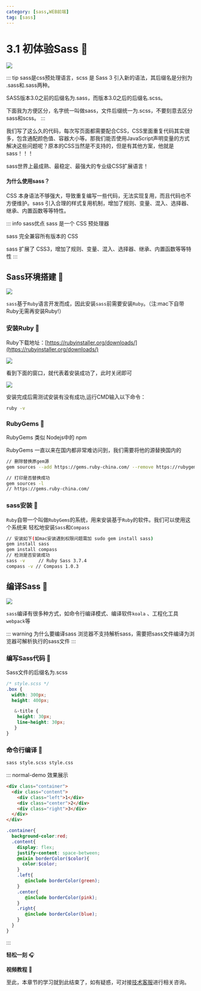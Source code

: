 ```yaml
---
category: [sass,WEB前端]
tag: [sass]
---
```

# 3.1 初体验Sass :tada:

![](/images/sass/scss1.png)

::: tip 
sass是css预处理语言，scss 是 Sass 3 引入新的语法，其后缀名是分别为 .sass和.sass两种。

SASS版本3.0之前的后缀名为.sass，而版本3.0之后的后缀名.scss。

下面我为方便区分，名字统一叫做sass，文件后缀统一为.scss，不要刻意去区分sass和scss。
:::

我们写了这么久的代码，每次写页面都需要配合CSS，CSS里面重复代码其实很多，包含通配颜色值、容器大小等。那我们能否使用JavaScript声明变量的方式解决这些问题呢？原本的CSS当然是不支持的，但是有其他方案，他就是sass！！！

sass世界上最成熟、最稳定、最强大的专业级CSS扩展语言！


#### 为什么使用sass？

CSS 本身语法不够强大，导致重复编写一些代码，无法实现复用，而且代码也不方便维护。sass 引入合理的样式复用机制，增加了规则、变量、混入、选择器、继承、内置函数等等特性。

::: info sass优点
sass 是一个 CSS 预处理器

sass 完全兼容所有版本的 CSS

sass 扩展了 CSS3，增加了规则、变量、混入、选择器、继承、内置函数等等特性
:::


## Sass环境搭建 :gem:

![](/images/sass/scss2.png)

`sass`基于`Ruby`语言开发而成，因此安装`sass`前需要安装`Ruby`。（注:mac下自带Ruby无需再安装Ruby!）

### 安装Ruby :ghost:

Ruby下载地址：[https://rubyinstaller.org/downloads/](https://rubyinstaller.org/downloads/)

![](/images/sass/scss3.png)

看到下面的窗口，就代表着安装成功了，此时关闭即可

![](/images/sass/scss4.png)

安装完成后需测试安装有没有成功,运行CMD输入以下命令：

```bash
ruby -v
```

### RubyGems :ghost:

RubyGems 类似 Nodejs中的 npm

RubyGems 一直以来在国内都非常难访问到，我们需要将他的源替换国内的
```bash
// 删除替换原gem源
gem sources --add https://gems.ruby-china.com/ --remove https://rubygems.org/

// 打印是否替换成功
gem sources -l
// https://gems.ruby-china.com/
```



### sass安装 :ghost:
`Ruby`自带一个叫做`RubyGems`的系统，用来安装基于`Ruby`的软件。我们可以使用这个系统来 轻松地安装`Sass`和`Compass`

```bash
// 安装如下(如mac安装遇到权限问题需加 sudo gem install sass)
gem install sass
gem install compass
// 检测是否安装成功
sass -v     // Ruby Sass 3.7.4
compass -v // Compass 1.0.3
```



## 编译Sass  :gem:

![](/images/sass/scss5.png)

`sass`编译有很多种方式，如命令行编译模式、编译软件`koala` 、工程化工具`webpack`等

::: warning 为什么要编译sass
浏览器不支持解析sass，需要把sass文件编译为浏览器可解析执行的sass文件
:::

### 编写Sass代码 :ghost:
Sass文件的后缀名为.scss


```scss
/* style.scss */
.box {
  width: 300px;
  height: 400px;

   &-title {
    height: 30px;
    line-height: 30px;
   }
}
```
### 命令行编译 :ghost:

```bash
sass style.scss style.css
```



::: normal-demo 效果展示
```html
<div class="container">
  <div class="content">
    <div class="left">1</div>
    <div class="center">2</div>
    <div class="right">3</div>
  </div>
</div>
```
```scss
.container{
  background-color:red;
  .content{
    display: flex;
    justify-content: space-between;
    @mixin borderColor($color){
      color:$color;
    }
    .left{
       @include borderColor(green);
    }
    .center{
       @include borderColor(pink);
    }
    .right{
       @include borderColor(blue);
    }
  }
}
```


:::





**轻松一刻** :headphones:
<AudioPlayer
  src="/mp3/1.mp3"
  title="音乐"
  poster="/mp3/1.jpg"
/>

**视频教程** :movie_camera:
<VideoPlayer
  src="https://cdn.cnbj1.fds.api.mi-img.com/mi-mall/97ac2dcc1367e03ac580204d6ca9a724.mp4"/>

至此，本章节的学习就到此结束了，如有疑惑，可对接[技术客服](https://work.weixin.qq.com/kfid/kfc8c0fd9b49c1f38b8)进行相关咨询。